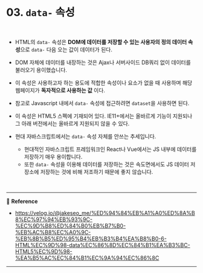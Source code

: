 # 03. `data-` 속성

<br>

- HTML의 `data-` 속성은 <b>DOM에 데이터를 저장할 수 있는 사용자의 정의 데이터 속성</b>으로 `data-` 다음 오는 값이 데이터가 된다.
- DOM 자체에 데이터를 내장하는 것은 Ajax나 서버사이드 DB쿼리 없이 데이터를 불러오기 용이했습니다.
- 이 속성은 사용하고자 하는 용도에 적합한 속성이나 요소가 없을 때 사용하며 해당 웹페이지가 **독자적으로 사용하는 값** 이다.

- 참고로 Javascript 내에서 `data-` 속성에 접근하려면 `dataset`을 사용하면 된다.
- 이 속성은 HTML5 스펙에 기재되어 있다. IE11+에서는 올바르게 기능이 지원되나 그 아래 버전에서는 올바르게 지원되지 않을 수 있다.

- 현대 자바스크립트에서는 `data-` 속성 자체를 안쓰는 추세입니다.
  - 현대적인 자바스크립트 프레임워크인 React나 Vue에서는 JS 내부에 데이터를 저장하기 매우 용이합니다. 
  - 또한 `data-` 속성을 이용해 데이터를 저장하는 것은 속도면에서도 JS 데이터 저장소에 저장하는 것에 비해 저조하기 때문에 좋지 않습니다.

<br>

---

:page_facing_up: <b>Reference</b>

- https://velog.io/@jakeseo_me/%ED%94%84%EB%A1%A0%ED%8A%B8%EC%97%94%EB%93%9C-%EC%9D%B8%ED%84%B0%EB%B7%B0-%EB%AC%B8%EC%A0%9C-%EB%8B%B5%ED%95%B4%EB%B3%B4%EA%B8%B0-6-HTML%EC%9D%98-data%EC%86%8D%EC%84%B1%EA%B3%BC-HTML5%EC%9D%98-%EA%B5%AC%EC%84%B1%EC%9A%94%EC%86%8C

---

